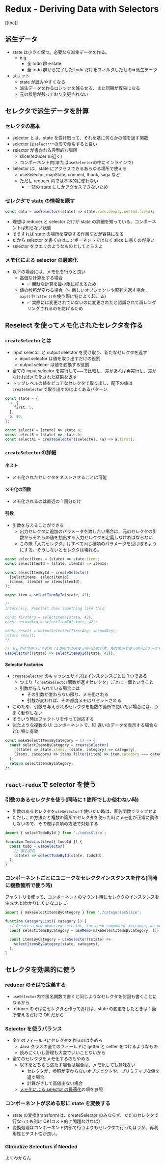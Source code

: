 # Redux - Deriving Data with Selectors

[[toc]]

## 派生データ

- state は小さく保つ。必要なら派生データを作る。
  - e.g.
    - 全 todo 群=>state
    - 全 todo 群から完了した todo だけをフィルタしたもの=>派生データ
- メリット
  - state が読みやすくなる
  - 派生データを作るロジックを減らせる、また同期が容易になる
  - 元の状態が残っており変更されない

## セレクタで派生データを計算

### セレクタの基本

- selector とは、state を受け取って、それを基に何らかの値を返す関数
- selector は`select***`の形で命名すると良い
- selector が書かれる典型的な場所
  - slice(reducer の近く)
  - コンポーネント内(または`useSelector`の中にインラインで)
- selector は、state にアクセスできるあらゆる場所で使える
  - useSelector, mapState, connect, thunk, saga など
  - ただし reducer 内では基本的に使わない
    - 一部の state にしかアクセスできないため

### セレクタで state の情報を隠す

```ts
const data = useSelector((state) => state.some.deeply.nested.field);
```

- 理想は reducer と selector だけが state の詳細を知っている、コンポーネントは知らない状態
- そうすれば state の場所を変更する作業などが容易になる
- だから selector を書くのはコンポーネントではなく slice に書くのが良い
- selector をクエリのようなものとしてとらえよ

### メモ化による selector の最適化

- 以下の場合には、メモ化を行うと良い
  - 高価な計算をする場合
    - ✅ 無駄な計算を最小限に抑えるため
  - 値の参照が変わる場合（≒ 新しいオブジェクトや配列を返す場合。`map()`や`filter()`を使う際に特によく起こる）
    - ✅ 実際には変更されていないのに変更されたと認識されて再レンダリングされるのを防げるため

## Reselect を使ってメモ化されたセレクタを作る

### `createSelector`とは

- input selector と output selector を受け取り、新たなセレクタを返す
  - input selector は値を取り出すだけの役割
  - output selecor は値を変換する役割
- 全ての input selector を実行して`===`で比較し、差があれば再実行し、差がなければメモ化された結果を返す
- トップレベルの値をピュアなセレクタで取り出し、配下の値は`createSelector`で取り出すのはよくあるパターン

```ts
const state = {
  a: {
    first: 5,
  },
  b: 10,
};

const selectA = (state) => state.a;
const selectB = (state) => state.b;
const selectA1 = createSelector([selectA], (a) => a.first);
```

### `createSelector`の詳細

#### ネスト

- メモ化されたセレクタをネストさせることは可能

#### メモ化の回数

- メモ化されるのは直近の 1 回分だけ

#### 引数

- 引数を与えることができる
  - 出力セレクタに追加のパラメータを渡したい場合は、元のセレクタの引数からそれらの値を抽出する入力セレクタを定義しなければならない
  - この際「入力セレクタ」はすべて同じ種類のパラメータを受け取るようにする。そうしないとセレクタは壊れる。

```ts
const selectItems = (state) => state.items;
const selectItemId = (state, itemId) => itemId;

const selectItemById = createSelector(
  [selectItems, selectItemId],
  (items, itemId) => items[itemId],
);

const item = selectItemById(state, 42);

/*
Internally, Reselect does something like this:

const firstArg = selectItems(state, 42);
const secondArg = selectItemId(state, 42);

const result = outputSelector(firstArg, secondArg);
return result;
*/

// セレクタで使うときの例（１箇所でのみ使う場合の書き方。複数箇所で使う場合はファクトリが必要）
useSelector((state) => selectItemById(state, 42));
```

#### Selector Factories

- `createSelector` のキャッシュサイズはインスタンスごとに 1 つである
  - つまり「`createSelector`関数が返すセレクタ」ごとに一個ということ
  - 引数が与えられている場合には
    - その引数が変わらない限り、メモ化される
    - 引数が変われば、その都度メモはリセットされる
- このため、引数を与えられるセレクタを複数の箇所で使いたい場合には、うまく動作しない
- そういう時はファクトリを作って対応する
- 似たような複数の UI コンポーネントで、ID 違いのデータを表示する場合などに特に有効

```ts
const makeSelectItemsByCategory = () => {
  const selectItemsByCategory = createSelector(
    [(state) => state.items, (state, category) => category],
    (items, category) => items.filter((item) => item.category === category),
  );
  return selectItemsByCategory;
};
```

## `react-redux`で selector を使う

### 引数のあるセレクタを使う(同時に 1 箇所でしか使わない時)

- 引数のあるセレクタを`useSelector`で使いたい時は、匿名関数でラップせよ
- ただしこの方法だと複数の箇所でセレクタを使った時にメモ化が正常に動作しないので、その際は次項の方法で対処する

```ts
import { selectTodoById } from './todosSlice';

function TodoListitem({ todoId }) {
  const todo = useSelector(
    // 匿名関数
    (state) => selectTodoById(state, todoId),
  );
}
```

### コンポーネントごとにユニークなセレクタインスタンスを作る(同時に複数箇所で使う時)

ファクトリを使って、コンポーネントのマウント時にセレクタのインスタンスを生成せよ(わかりにくいなコレ…)

```ts
import { makeSelectItemsByCategory } from './categoriesSlice';

function CategoryList({ category }) {
  // Create a new memoized selector, for each component instance, on mount
  const selectItemsByCategory = useMemo(makeSelectItemsByCategory, []);

  const itemsByCategory = useSelector((state) =>
    selectItemsByCategory(state, category),
  );
}
```

## セレクタを効果的に使う

### reducer のそばで定義する

- `useSelector`内で匿名関数で書くと同じようなセレクタを何回も書くことになるから
- reducer のそばにセレクタと作っておけば、state の変更をしたときは 1 箇所変えるだけで OK だから

### Selector を使うバランス

- 全てのフィールドにセレクタを作るのはやめろ
  - Java クラスの全てのフィールドに getter と setter をつけるようなもの
  - 読みにくいし管理も大変でいいことないから
- 全てのセレクタをメモ化するのもやめろ
  - 以下をどちらも満たす場合は場合は、メモ化しても意味ない
    - セレクタが、参照が変わらないオブジェクトや、プリミティブな値を返す場合
    - 計算がさして高価出ない場合
  - [メモ化による selector の最適化](#メモ化による-selector-の最適化)の項を参照

### コンポーネントが求める形に state を変換する

- state の変換(transform)は、createSelector のみならず、ただのセレクタで行なっても別に OK(コスト的に問題なければ）
- 変換処理はコンポーネント内部で行うよりもセレクタで行ったほうが、再利用性とテスト性が良い。

### Globalize Selectors if Needed

よくわからん
